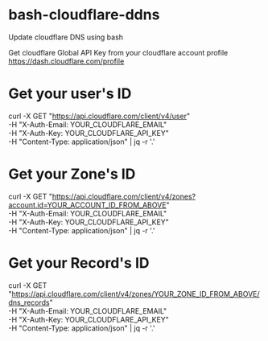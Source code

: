# bash-cloudflare-ddns
Update cloudflare DNS using bash

Get cloudflare Global API Key from your cloudflare account profile
https://dash.cloudflare.com/profile

# Get your user's ID
curl -X GET "https://api.cloudflare.com/client/v4/user" \
     -H "X-Auth-Email: YOUR_CLOUDFLARE_EMAIL" \
     -H "X-Auth-Key: YOUR_CLOUDFLARE_API_KEY" \
     -H "Content-Type: application/json" | jq -r '.'
     
# Get your Zone's ID
curl -X GET "https://api.cloudflare.com/client/v4/zones?account.id=YOUR_ACCOUNT_ID_FROM_ABOVE" \
     -H "X-Auth-Email: YOUR_CLOUDFLARE_EMAIL" \
     -H "X-Auth-Key: YOUR_CLOUDFLARE_API_KEY" \
     -H "Content-Type: application/json" | jq -r '.'
     
# Get your Record's ID
curl -X GET "https://api.cloudflare.com/client/v4/zones/YOUR_ZONE_ID_FROM_ABOVE/dns_records" \
     -H "X-Auth-Email: YOUR_CLOUDFLARE_EMAIL" \
     -H "X-Auth-Key: YOUR_CLOUDFLARE_API_KEY" \
     -H "Content-Type: application/json" | jq -r '.'
